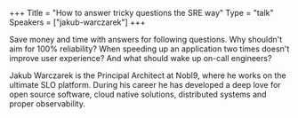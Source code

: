 +++
Title = "How to answer tricky questions the SRE way"
Type = "talk"
Speakers = ["jakub-warczarek"]
+++

Save money and time with answers for following questions. Why shouldn't aim for 100% reliability? When speeding up an application two times doesn't improve user experience? And what should wake up on-call engineers?

Jakub Warczarek is the Principal Architect at Nobl9, where he works on the ultimate SLO platform. During his career he has developed a deep love for open source software, cloud native solutions, distributed systems and proper observability.
